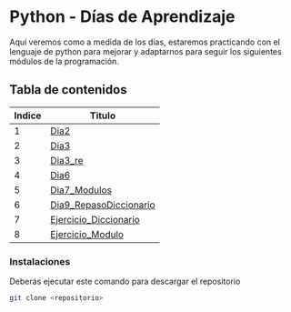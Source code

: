 # Python - Días de Aprendizaje
Aquí veremos como a medida de los días, estaremos practicando con el lenguaje de python para mejorar y adaptarnos para seguir los siguientes módulos de la programación.

## Tabla de contenidos
| Indice | Titulo  |
|--|--|
| 1 |  [Dia2](https://github.com/AuraCamilaPicoAraque/Python_S1_PicoAura/tree/master/Dia2 "Dia2")|
| 2 | [Dia3](https://github.com/AuraCamilaPicoAraque/Python_S1_PicoAura/tree/master/Dia3 "Dia3") |
| 3 | [Dia3_re](https://github.com/AuraCamilaPicoAraque/Python_S1_PicoAura/tree/master/Dia3_re "Dia3_re")|
| 4 | [Dia6](https://github.com/AuraCamilaPicoAraque/Python_S1_PicoAura/tree/master/Dia6 "Dia6") |
| 5 | [Dia7_Modulos](https://github.com/AuraCamilaPicoAraque/Python_S1_PicoAura/tree/master/Dia7_Modulos "Dia7_Modulos") |
| 6 | [Dia9_RepasoDiccionario](https://github.com/AuraCamilaPicoAraque/Python_S1_PicoAura/tree/master/Dia9_RepasoDiccionario "Dia9_RepasoDiccionario") |
| 7 |  [Ejercicio_Diccionario](https://github.com/AuraCamilaPicoAraque/Python_S1_PicoAura/tree/master/Ejercicio_Diccionario "Ejercicio_Diccionario") |
| 8 |  [Ejercicio_Modulo](https://github.com/AuraCamilaPicoAraque/Python_S1_PicoAura/tree/master/Ejercicio_Modulo "Ejercicio_Modulo") 

### Instalaciones 

Deberás ejecutar este comando para descargar el repositorio

```bash
git clone <repositorio>
```

